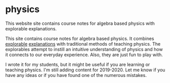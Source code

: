 # physics
This website site contains course notes for algebra based physics with explorable explanations.
		<p>
			This site contains course notes for algebra based physics.
			It combines <a href="https://explorabl.es/">explorable</a> <a href="http://worrydream.com/ExplorableExplanations/">explanations</a> with traditional methods of teaching physics.
			The explorables attempt to instill an intuitive understanding of physics and how it connects to our everyday experience.
			Also, they are just fun to play with.
		</p>
		<p>
			I wrote it for my students, but it might be useful if you are learning or teaching physics.
			I'm still adding content for 2019-2020. Let me know if you have any ideas or if you have found one of the numerous mistakes.
		</p>
